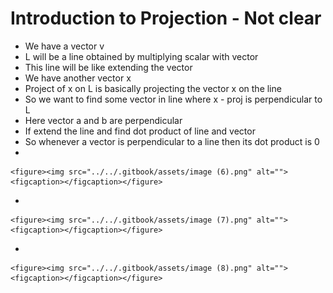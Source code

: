 # Introduction to Projection - Not clear

* We have a vector v
* L will be a line obtained by multiplying scalar with vector
* This line will be like extending the vector
* We have another vector x
* Project of x on L is basically projecting the vector x on the line
* So we want to find some vector in line where x - proj is perpendicular to L
* Here vector a and b are perpendicular
* If extend the line and find dot product of line and vector
* So whenever a vector is perpendicular to a line then its dot product is 0
*

    <figure><img src="../../.gitbook/assets/image (6).png" alt=""><figcaption></figcaption></figure>
*

    <figure><img src="../../.gitbook/assets/image (7).png" alt=""><figcaption></figcaption></figure>
*

    <figure><img src="../../.gitbook/assets/image (8).png" alt=""><figcaption></figcaption></figure>
